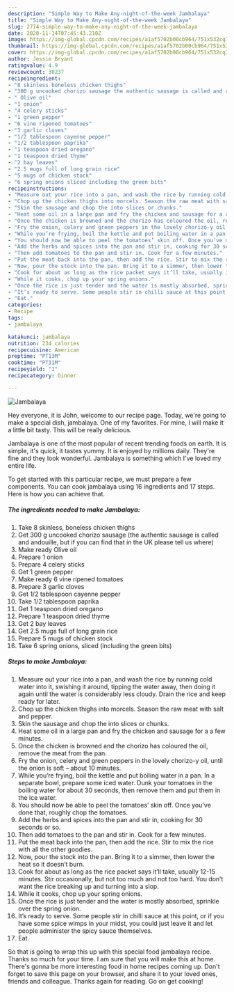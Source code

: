 ```yaml
---
description: "Simple Way to Make Any-night-of-the-week Jambalaya"
title: "Simple Way to Make Any-night-of-the-week Jambalaya"
slug: 2774-simple-way-to-make-any-night-of-the-week-jambalaya
date: 2020-11-14T07:45:43.210Z
image: https://img-global.cpcdn.com/recipes/a1af5702b00cb964/751x532cq70/jambalaya-recipe-main-photo.jpg
thumbnail: https://img-global.cpcdn.com/recipes/a1af5702b00cb964/751x532cq70/jambalaya-recipe-main-photo.jpg
cover: https://img-global.cpcdn.com/recipes/a1af5702b00cb964/751x532cq70/jambalaya-recipe-main-photo.jpg
author: Jessie Bryant
ratingvalue: 4.9
reviewcount: 30237
recipeingredient:
- "8 skinless boneless chicken thighs"
- "300 g uncooked chorizo sausage the authentic sausage is called and andouille but if you can find that in the UK please tell us where"
- " Olive oil"
- "1 onion"
- "4 celery sticks"
- "1 green pepper"
- "6 vine ripened tomatoes"
- "3 garlic cloves"
- "1/2 tablespoon cayenne pepper"
- "1/2 tablespoon paprika"
- "1 teaspoon dried oregano"
- "1 teaspoon dried thyme"
- "2 bay leaves"
- "2.5 mugs full of long grain rice"
- "5 mugs of chicken stock"
- "6 spring onions sliced including the green bits"
recipeinstructions:
- "Measure out your rice into a pan, and wash the rice by running cold water into it, swishing it around, tipping the water away, then doing it again until the water is considerably less cloudy. Drain the rice and keep ready for later."
- "Chop up the chicken thighs into morcels. Season the raw meat with salt and pepper."
- "Skin the sausage and chop the into slices or chunks."
- "Heat some oil in a large pan and fry the chicken and sausage for a a few minutes."
- "Once the chicken is browned and the chorizo has coloured the oil, remove the meat from the pan."
- "Fry the onion, celery and green peppers in the lovely chorizo-y oil, until the onion is soft – about 10 minutes."
- "While you’re frying, boil the kettle and put boiling water in a pan. In a separate bowl, prepare some iced water. Dunk your tomatoes in the boiling water for about 30 seconds, then remove them and put them in the ice water."
- "You should now be able to peel the tomatoes’ skin off. Once you’ve done that, roughly chop the tomatoes."
- "Add the herbs and spices into the pan and stir in, cooking for 30 seconds or so."
- "Then add tomatoes to the pan and stir in. Cook for a few minutes."
- "Put the meat back into the pan, then add the rice. Stir to mix the rice with all the other goodies."
- "Now, pour the stock into the pan. Bring it to a simmer, then lower the heat so it doesn’t burn."
- "Cook for about as long as the rice packet says it’ll take, usually 12-15 minutes. Stir occasionally, but not too much and not too hard. You don’t want the rice breaking up and turning into a slop."
- "While it cooks, chop up your spring onions."
- "Once the rice is just tender and the water is mostly absorbed, sprinkle over the spring onion."
- "It’s ready to serve. Some people stir in chilli sauce at this point, or if you have some spice wimps in your midst, you could just leave it and let people administer the spicy sauce themselves."
- "Eat."
categories:
- Recipe
tags:
- jambalaya

katakunci: jambalaya 
nutrition: 234 calories
recipecuisine: American
preptime: "PT13M"
cooktime: "PT31M"
recipeyield: "1"
recipecategory: Dinner

---
```



![Jambalaya](https://img-global.cpcdn.com/recipes/a1af5702b00cb964/751x532cq70/jambalaya-recipe-main-photo.jpg)

Hey everyone, it is John, welcome to our recipe page. Today, we're going to make a special dish, jambalaya. One of my favorites. For mine, I will make it a little bit tasty. This will be really delicious.

Jambalaya is one of the most popular of recent trending foods on earth. It is simple, it's quick, it tastes yummy. It is enjoyed by millions daily. They're fine and they look wonderful. Jambalaya is something which I've loved my entire life.




To get started with this particular recipe, we must prepare a few components. You can cook jambalaya using 16 ingredients and 17 steps. Here is how you can achieve that.

<!--inarticleads1-->

##### The ingredients needed to make Jambalaya:

1. Take 8 skinless, boneless chicken thighs
1. Get 300 g uncooked chorizo sausage (the authentic sausage is called and andouille, but if you can find that in the UK please tell us where)
1. Make ready  Olive oil
1. Prepare 1 onion
1. Prepare 4 celery sticks
1. Get 1 green pepper
1. Make ready 6 vine ripened tomatoes
1. Prepare 3 garlic cloves
1. Get 1/2 tablespoon cayenne pepper
1. Take 1/2 tablespoon paprika
1. Get 1 teaspoon dried oregano
1. Prepare 1 teaspoon dried thyme
1. Get 2 bay leaves
1. Get 2.5 mugs full of long grain rice
1. Prepare 5 mugs of chicken stock
1. Take 6 spring onions, sliced (including the green bits)




<!--inarticleads2-->

##### Steps to make Jambalaya:

1. Measure out your rice into a pan, and wash the rice by running cold water into it, swishing it around, tipping the water away, then doing it again until the water is considerably less cloudy. Drain the rice and keep ready for later.
1. Chop up the chicken thighs into morcels. Season the raw meat with salt and pepper.
1. Skin the sausage and chop the into slices or chunks.
1. Heat some oil in a large pan and fry the chicken and sausage for a a few minutes.
1. Once the chicken is browned and the chorizo has coloured the oil, remove the meat from the pan.
1. Fry the onion, celery and green peppers in the lovely chorizo-y oil, until the onion is soft – about 10 minutes.
1. While you’re frying, boil the kettle and put boiling water in a pan. In a separate bowl, prepare some iced water. Dunk your tomatoes in the boiling water for about 30 seconds, then remove them and put them in the ice water.
1. You should now be able to peel the tomatoes’ skin off. Once you’ve done that, roughly chop the tomatoes.
1. Add the herbs and spices into the pan and stir in, cooking for 30 seconds or so.
1. Then add tomatoes to the pan and stir in. Cook for a few minutes.
1. Put the meat back into the pan, then add the rice. Stir to mix the rice with all the other goodies.
1. Now, pour the stock into the pan. Bring it to a simmer, then lower the heat so it doesn’t burn.
1. Cook for about as long as the rice packet says it’ll take, usually 12-15 minutes. Stir occasionally, but not too much and not too hard. You don’t want the rice breaking up and turning into a slop.
1. While it cooks, chop up your spring onions.
1. Once the rice is just tender and the water is mostly absorbed, sprinkle over the spring onion.
1. It’s ready to serve. Some people stir in chilli sauce at this point, or if you have some spice wimps in your midst, you could just leave it and let people administer the spicy sauce themselves.
1. Eat.




So that is going to wrap this up with this special food jambalaya recipe. Thanks so much for your time. I am sure that you will make this at home. There's gonna be more interesting food in home recipes coming up. Don't forget to save this page on your browser, and share it to your loved ones, friends and colleague. Thanks again for reading. Go on get cooking!
